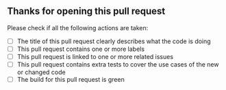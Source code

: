 Thanks for opening this pull request
------------------------------------------------------------------

Please check if all the following actions are taken:
- [ ] The title of this pull request clearly describes what the code is doing
- [ ] This pull request contains one or more labels
- [ ] This pull request is linked to one or more related issues
- [ ] This pull request contains extra tests to cover the use cases of the new or changed code
- [ ] The build for this pull request is green
